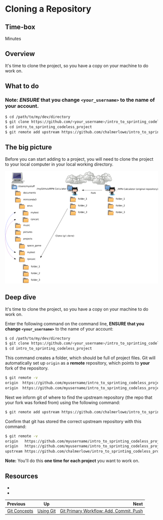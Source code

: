# Cloning a Repository


## Time-box

<XX> Minutes


## Overview

It's time to clone the project, so you have a copy on your machine to do work on.


## What to do

### **Note:** *ENSURE* that you change `<your_username>` to the name of your account.

```bash
$ cd /path/to/my/dev/directory
$ git clone https://github.com/<your_username>/intro_to_sprinting_codeless_project.git
$ cd intro_to_sprinting_codeless_project
$ git remote add upstream https://github.com/chalmerlowe/intro_to_sprinting_codeless_project.git
```




## The big picture

Before you can start adding to a project, you will need to clone the project to your local computer in your local working directory.

![cloning](images/git.png)


## Deep dive

It's time to clone the project, so you have a copy on your machine to do work on.

Enter the following command on the command line, **ENSURE that you change `<your_username>`** to the name of your account:

```bash
$ cd /path/to/my/dev/directory
$ git clone https://github.com/<your_username>/intro_to_sprinting_codeless_project.git
$ cd intro_to_sprinting_codeless_project
```

This command creates a folder, which should be full of project files. Git will automatically set up `origin` as a **remote** repository, which points to **your** fork of the repository.

```bash
$ git remote -v
origin  https://github.com/myusername/intro_to_sprinting_codeless_project (fetch)
origin  https://github.com/myusername/intro_to_sprinting_codeless_project (push)
```

Next we inform git of where to find the upstream repository (the repo that your fork was forked from) using the following command:

```bash
$ git remote add upstream https://github.com/chalmerlowe/intro_to_sprinting_codeless_project.git
```

Confirm that git has stored the correct upstream repository with this command:

```bash
$ git remote -v
origin   https://github.com/myusername/intro_to_sprinting_codeless_project (fetch)
origin   https://github.com/myusername/intro_to_sprinting_codeless_project (push)
upstream https://github.com/chalmerlowe/intro_to_sprinting_codeless_project (fetch)
```

**Note:** You'll do this **one time for each project** you want to work on.


## Resources

* [<resource name>](<resource url>)
* [<resource name>](<resource url>)


| Previous | Up | Next |
|:---------|:---:|-----:|
| [Git Concepts](./git_concepts.md) | [Using Git](./git_overview.md) | [Git Primary Workflow: Add, Commit, Push](./git_main_lifecycle.md) |
